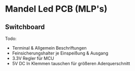 # Mandel Led PCB (MLP's)

## Switchboard
Todo:
- Terminal & Allgemein Beschriftungen
- Feinsicherungshalter je Einspeißung & Ausgang
- 3.3V Regler für MCU
- 5V DC In Klemmen tauschen für größeren Aderquerschnitt